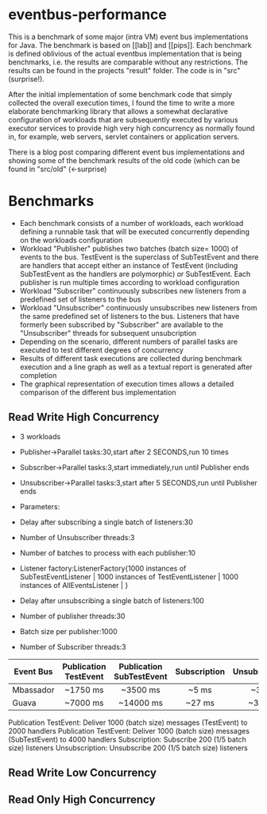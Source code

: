 eventbus-performance
====================

This is a benchmark of some major (intra VM) event bus implementations for Java. The benchmark is based on [[lab]] and [[pips]]. Each benchmark is defined oblivious of the actual eventbus implementation that is being benchmarks, i.e. the results are comparable without any restrictions. The results can be found in the projects "result" folder. The code is in "src" (surprise!).

After the initial implementation of some benchmark code that simply collected the overall execution times, I found the time to write a more elaborate benchmarking library that allows a somewhat declarative configuration of workloads that are subsequently executed by various executor services to provide high very high concurrency as normally found in, for example, web servers, servlet containers or application servers.

There is a blog post comparing different event bus implementations and showing some of the benchmark results of the old code (which can be found in "src/old" (<-surprise)


# Benchmarks

+ Each benchmark consists of a number of workloads, each workload defining a runnable task that will be executed concurrently depending on the workloads configuration
+  Workload "Publisher" publishes two batches (batch size= 1000) of events to the bus. TestEvent is the superclass of SubTestEvent and there are handlers that accept either an instance of TestEvent (including SubTestEvent as the handlers are polymorphic) or SubTestEvent. Each publisher is run multiple times according to workload configuration
+  Workload "Subscriber" continuously subscribes new listeners from a predefined set of listeners to the bus
+  Workload "Unsubscriber" continuously unsubscribes new listeners from the same predefined set of listeners to the bus. Listeners that have formerly been subscribed by "Subscriber" are available to the "Unsubscriber" threads for subsequent unsubcription
+ Depending on the scenario, different numbers of parallel tasks are executed to test different degrees of concurrency
+ Results of different task executions are collected during benchmark execution and a line graph as well as a textual report is generated after completion
+ The graphical representation of execution times allows a detailed comparison of the different bus implementation

## Read Write High Concurrency

+ 3 workloads
+  Publisher->Parallel tasks:30,start after 2 SECONDS,run 10 times
+  Subscriber->Parallel tasks:3,start immediately,run until Publisher ends
+  Unsubscriber->Parallel tasks:3,start after 5 SECONDS,run until Publisher ends

+ Parameters:
+  Delay after subscribing a single batch of listeners:30
+  Number of Unsubscriber threads:3
+  Number of batches to process with each publisher:10
+  Listener factory:ListenerFactory{1000 instances of SubTestEventListener | 1000 instances of TestEventListener | 1000 instances of AllEventsListener | }
+  Delay after unsubscribing a single batch of listeners:100
+  Number of publisher threads:30
+  Batch size per publisher:1000
+  Number of Subscriber threads:3


| Event Bus | Publication TestEvent | Publication SubTestEvent | Subscription | Unsubscription |
| ------------- |:-------------:|:-----:|:-----:|:-----:|
| Mbassador | ~1750 ms | ~3500 ms  | ~5 ms  | ~3 ms |
| Guava     | ~7000 ms | ~14000 ms | ~27 ms | ~30 ms |

Publication TestEvent: Deliver 1000 (batch size) messages (TestEvent) to 2000 handlers
Publication TestEvent: Deliver 1000 (batch size) messages (SubTestEvent) to 4000 handlers
Subscription: Subscribe 200 (1/5 batch size) listeners
Unsubscription: Unsubscribe 200 (1/5 batch size) listeners

## Read Write Low Concurrency



## Read Only High Concurrency
